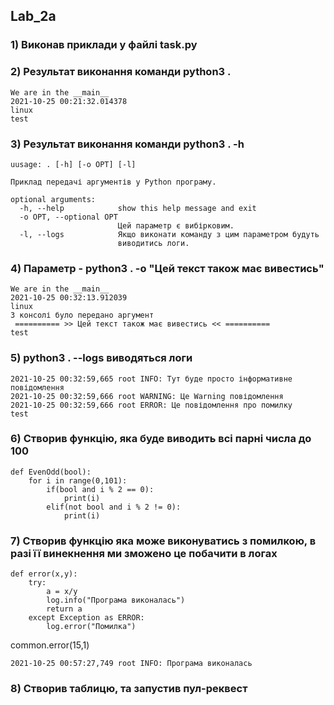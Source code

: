 ## Lab_2a

### 1) Виконав приклади у файлі task.py

### 2)  Результат виконання команди python3 .
``````shell
We are in the __main__
2021-10-25 00:21:32.014378
linux
test
``````
### 3) Результат виконання команди  python3 . -h 
```shell
uusage: . [-h] [-o OPT] [-l]

Приклад передачі аргументів у Python програму.

optional arguments:
  -h, --help            show this help message and exit
  -o OPT, --optional OPT
                        Цей параметр є вибірковим.
  -l, --logs            Якщо виконати команду з цим параметром будуть
                        виводитись логи.

```
### 4) Параметр - python3 . -o "Цей текст також має вивестись"
```shell
We are in the __main__
2021-10-25 00:32:13.912039
linux
З консолі було передано аргумент
 ========== >> Цей текст також має вивестись << ==========
test

```
### 5)  python3 . --logs виводяться логи
```shell
2021-10-25 00:32:59,665 root INFO: Тут буде просто інформативне повідомлення
2021-10-25 00:32:59,666 root WARNING: Це Warning повідомлення
2021-10-25 00:32:59,666 root ERROR: Це повідомлення про помилку
test

```
### 6) Створив функцію, яка буде виводить всі парні числа до 100 
```shell
def EvenOdd(bool):
    for i in range(0,101):
        if(bool and i % 2 == 0):
            print(i)
        elif(not bool and i % 2 != 0):
            print(i)
```
### 7) Створив функцію яка може виконуватись з помилкою, в разі її винекнення ми зможено це побачити в логах
```shell
def error(x,y):
    try:
        a = x/y
        log.info("Програма виконалась")
        return a
    except Exception as ERROR:
        log.error("Помилка")
```
common.error(15,1)
```shell
2021-10-25 00:57:27,749 root INFO: Програма виконалась
```
### 8) Створив таблицю, та запустив пул-реквест